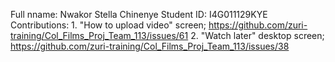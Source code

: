 Full nname: Nwakor Stella Chinenye
Student ID: I4G011129KYE
Contributions: 1. "How to upload video" screen; https://github.com/zuri-training/Col_Films_Proj_Team_113/issues/61
               2. "Watch later" desktop screen; https://github.com/zuri-training/Col_Films_Proj_Team_113/issues/38
